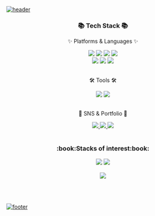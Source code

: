  

[![header](https://capsule-render.vercel.app/api?type=Slice&color=auto&height=300&section=header&text=Hi!%201004&fontSize=50&fontColor=fff&rotate=20&fontAlign=85&fontAlignY=25&desc=I'm%20ByeongHeon%20&descAlign=85&descAlignY=40&descSize=25)](https://github.com/hi1004)
 
<div align=center>
	<h3>📚 Tech Stack 📚</h3>
	<p>✨ Platforms & Languages ✨</p>
</div>


<div align=center>
  <a href="https://github.com/hi1004"><img src="https://img.shields.io/badge/HTML5-E34F26?style=flat-square&logo=html5&logoColor=white"/></a>
  <a href="https://github.com/hi1004"><img src="https://img.shields.io/badge/CSS3-1572B6?style=flat-square&logo=css3&logoColor=white"/></a>
  <a href="https://github.com/hi1004"><img src="https://img.shields.io/badge/Scss-CC6699?style=flat-square&logo=Sass&logoColor=white"/></a>
  <a href="https://github.com/hi1004"><img src="https://img.shields.io/badge/JavaScript-F7DF1E?style=flat-square&logo=Javascript&logoColor=white"/></a>
  <br />
  <a href="https://github.com/hi1004"><img src="https://img.shields.io/badge/React-61DAFB?style=flat-square&logo=React&logoColor=white"/></a>
  <img src="https://img.shields.io/badge/jQuery-0769AD?style=flat&logo=jQuery&logoColor=white" />
  <a href="https://github.com/hi1004"><img src="https://img.shields.io/badge/Vue.js-4FC08D?style=flat-square&logo=vue.js&logoColor=white"/></a>
</div>
<br/>

<div align=center>
	<p>🛠 Tools 🛠</p>
</div>
<div align=center>
	<img src="https://img.shields.io/badge/Visual%20Studio%20Code-007ACC?style=flat&logo=VisualStudioCode&logoColor=white" />
	<img src="https://img.shields.io/badge/GitHub-181717?style=flat&logo=GitHub&logoColor=white" />
</div>
<br>
<div align=center>
	<p>🎨 SNS & Portfolio 🎨</p>
</div>
<div align=center>
	<a href="https://portfolio-one-eta-96.vercel.app/">
		<img src="https://img.shields.io/badge/Portfolio-FF3633?style=flat&logo=Micro.blog&logoColor=white" />
	</a>
	<a href="https://velog.io/@kipo09">
		<img src="https://img.shields.io/badge/Blog-FF9800?style=flat&logo=Blogger&logoColor=white" />
	</a>
	<a href="mailto:byorusia@gmail.com">
		<img src="https://img.shields.io/badge/Mail-30B980?style=flat&logo=Gmail&logoColor=white" />
	</a>
</div>
<br>

<div align=center>
	<h3>:book:Stacks of interest:book:</h3>
	<a href="https://github.com/hi1004"><img src="https://img.shields.io/badge/Next.js-000000?style=flat-square&logo=Next.js&logoColor=white"/></a>
	<a href="https://github.com/hi1004"><img src="https://img.shields.io/badge/TypeScript-3178C6?style=flat-square&logo=Typescript&logoColor=white"/></a>
</div>
<br>

<div align=center>
  <img src="https://github-readme-stats.vercel.app/api?username=hi1004&show_icons=true">

</div>
<br><br><br>


[![footer](https://capsule-render.vercel.app/api?type=Slice&color=auto&height=300&section=footer&text=Slowly,%20Steadily&fontSize=50&fontColor=fff&rotate=20&fontAlign=75&fontAlignY=25&desc=FE%20developer%20Oh%20ByeongHeon%20&descAlign=75&descAlignY=40&descSize=25&)](https://github.com/hi1004)
</div>




